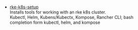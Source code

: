 
- [rke-k8s-setup](./rke-k8s-setup/rke-k8s-setup.yaml)  
Installs tools for working with an rke k8s cluster.  
Kubectl, Helm, Kubens/Kubectx, Kompose, Rancher CLI; bash completion form kubectl, helm, and kompose  
  
